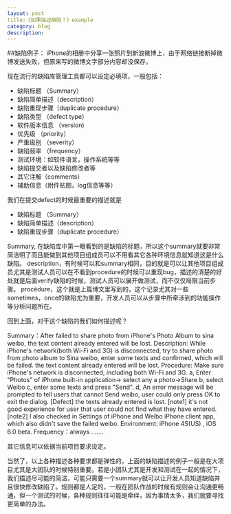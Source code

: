 ```yaml
---
layout: post
title:《如果描述缺陷？》example
category: blog
description: 
---
```


##缺陷例子： iPhone的相册中分享一张照片到新浪微博上，由于网络链接断掉微博发送失败，但原来写的微博文字部分内容却没保存。

现在流行的缺陷库管理工具都可以设定必填项，一般包括：
- 缺陷标题 （Summary）
- 缺陷简单描述（description）
- 缺陷重现步骤（duplicate procedure）
- 缺陷类型 （defect type）
- 软件版本信息 （version)
- 优先级 （priority）
- 严重级别 （severity）
- 缺陷频率 （frequency）
- 测试环境：如软件语言，操作系统等等
- 缺陷提交者以及缺陷修改者等
- 其它注解（comments）
- 辅助信息（附件贴图，log信息等等）

我们在提交defect的时候最重要的描述就是
- 缺陷标题 （Summary）
- 缺陷简单描述（description）
- 缺陷重现步骤（duplicate procedure）

Summary, 在缺陷库中第一眼看到的是缺陷的标题，所以这个summary就要非常简洁明了而且能做到其他项目组成员可以不用看其它各种环境信息就知道这是什么缺陷。
description，有时候可以和summary相同，目的就是可以让其他项目组成员尤其是测试人员可以在不看到procedure的时候可以重现bug，描述的清楚的好处就是后面verify缺陷的时候，测试人员可以展开做测试，而不仅仅局限当前步骤。
procédure，这个就是上篇博文里写到的，这个记录尤其对一些sometimes，once的缺陷尤为重要，开发人员可以从步骤中所牵涉到的功能操作等分析问题所在。

回到上面，对于这个缺陷的我们如何描述呢？

Summary：After failed to share photo from iPhone's Photo Album to sina weibo, the text content already entered will be lost.
Description:  While iPhone's network(both Wi-Fi and 3G) is disconnected, try to share photo from photo album to Sina weibo, enter some texts and confirmed, which will be failed. the text content already entered will be lost.
Procedure:
Make sure iPhone's network is disconnected, including both Wi-Fi and 3G.
a, Enter "Photos" of iPhone built-in application-> select any a photo->Share
b, select Weibo
c, enter some texts and press "Send".
d, An error message will be prompted to tell users that cannot Send weibo,  user could only press OK to exit the dialog.
[Defect] the texts already entered is lost. 
[note1] it's not good experience for user that user could not find what they have entered.
[note2] I also checked in Settings of iPhone and Weibo iPhone client app, which also didn't save the failed weibo.
Environment: iPhone 4S(US) , iOS 6.0 beta.
Frequency：always
.......

其它信息可以依据当前项目要求设定。

当然了，以上各种描述各种要求都是弹性的，上面的缺陷描述的例子一般是在大项目尤其是大团队的时候特别重要。若是小团队尤其是开发和测试在一起的情况下，我们描述尽可能的简洁，可能只需要一个summary就可以让开发人员知道缺陷并且很快修改缺陷了。规则都是人定的，一般在团队作战的时候有规则会让沟通更畅通，但一个测试的时候，各种规则往往可能是牵绊，因为事情太多，我们就要寻找更简单的办法。



[Angelia]:    http://angeliaw.github.com  "Angelia"
